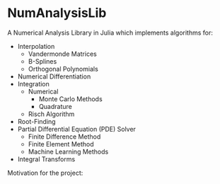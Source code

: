 # NumAnalysisLib

A Numerical Analysis Library in Julia which implements algorithms for:

- Interpolation
  - Vandermonde Matrices
  - B-Splines
  - Orthogonal Polynomials
- Numerical Differentiation
- Integration
  - Numerical
    - Monte Carlo Methods
    - Quadrature
  - Risch Algorithm
- Root-Finding
- Partial Differential Equation (PDE) Solver
  - Finite Difference Method
  - Finite Element Method
  - Machine Learning Methods
- Integral Transforms

Motivation for the project: 
